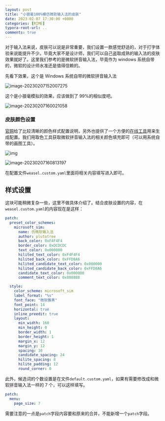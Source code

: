 ```yaml
---
layout: post
title: "小狼毫100%模仿微软输入法的皮肤"
date: 2023-02-07 17:30:00 +0800
categories: [RIME]
typora-root-url: ..
comments: true
---
```


对于输入法来说，皮肤可以说是非常重要，我们设置一款感觉舒适的，对于打字体验来说能提升不少。毕竟大家不是设计师，我们可以自己盗取成熟的输入法的皮肤效果就好了。这里我们参考的是微软拼音输入法，毕竟作为 windows 系统自带的，微软的设计师水准还是值得信赖的。

先看下效果，这个是 Windows 系统自带的微软拼音输入法

![image-20230207152007275](https://pic-1251468582.picsh.myqcloud.com/pic/2023/02/07/210a5e.png)

这个是小狼毫模拟的效果，应该做到了 99%的相似度吧。

![image-20230207160021058](https://pic-1251468582.picsh.myqcloud.com/pic/2023/02/07/5d9de1.png)

### 皮肤颜色设置

[官网](https://github.com/rime/home/wiki/CustomizationGuide#%E4%B8%80%E4%BE%8B%E5%AE%9A%E8%A3%BD%E5%B0%8F%E7%8B%BC%E6%AF%AB%E9%85%8D%E8%89%B2%E6%96%B9%E6%A1%88)给了比较清晰的颜色样式配置说明，另外也提供了一个方便的[在线工具](https://bennyyip.github.io/Rime-See-Me/)用来生成配置。我们用取色工具获取微软拼音输入法的相关颜色填充即可（可以用系统自带的画图工具）。

![img](https://pic-1251468582.picsh.myqcloud.com/pic/2023/02/07/f711c9)

![image-20230207160813197](https://pic-1251468582.picsh.myqcloud.com/pic/2023/02/07/aa4b39.png)

在配置文件`weasel.custom.yaml`里面将相关内容填写进入即可。

## 样式设置

这块可能稍微复杂一些，这里不做具体介绍了。结合皮肤设置的内容，在`weasel.custom.yaml`的内容现在是这样：

```yaml
patch:
  preset_color_schemes:
    microsoft_sim:
      name: 仿微软输入法
      author: plutotree
      back_color: 0xF4F4F4
      border_color: 0xDCDCDC
      text_color: 0x000000
      hilited_text_color: 0xF4F4F4
      hilited_back_color: 0xFFD8A6
      hilited_candidate_text_color: 0x000000
      hilited_candidate_back_color: 0xFFD8A6
      candidate_text_color: 0x000000
      comment_text_color: 0x888888

  style:
    color_scheme: microsoft_sim
    label_format: "%s"
    font_face: "微软雅黑"
    font_point: 14
    horizontal: true
    inline_preedit: true
    layout:
      min_width: 160
      min_height: 0
      border_width: 1
      border_height: 1
      margin_x: 12
      margin_y: 12
      spacing: 10
      candidate_spacing: 24
      hilite_spacing: 8
      hilite_padding: 12
      round_corner: 0
```

此外，候选词的个数设置是在文件`default.custom.yaml`，如果有需要修改成和微软拼音输入法一样的 7 个，可以这样填写。

```yaml
patch:
  menu:
    page_size: 7
```

需要注意的一点是`patch`字段内容要和原来的合并，不能新增一个`patch`字段。
